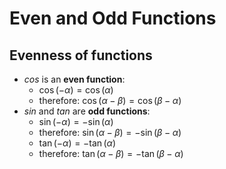 # Even and Odd Functions

## Evenness of functions

 - $cos$ is an **even function**:
   - $\cos(-\alpha) = \cos(\alpha)$
   - therefore: $\cos(\alpha-\beta) = \cos(\beta-\alpha)$
- $sin$ and $tan$ are **odd functions**:
  - $\sin(-\alpha) = -\sin(\alpha)$
  - therefore: $\sin(\alpha-\beta) = -\sin(\beta-\alpha)$
  - $\tan(-\alpha) = -\tan(\alpha)$
  - therefore: $\tan(\alpha-\beta) = -\tan(\beta-\alpha)$
